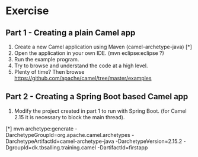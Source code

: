 Exercise
========

Part 1 - Creating a plain Camel app  
------

1. Create a new Camel application using Maven (camel-archetype-java)  [*]
1. Open the application in your own IDE.
   (mvn eclipse:eclipse ?)
1. Run the example program.
1. Try to browse and understand the code at a high level.
1. Plenty of time? Then browse https://github.com/apache/camel/tree/master/examples

Part 2 - Creating a Spring Boot based Camel app
------
1. Modify the project created in part 1 to run with Spring Boot.
   (for Camel 2.15 it is necessary to block the main thread).
   
[*] mvn archetype:generate -DarchetypeGroupId=org.apache.camel.archetypes -DarchetypeArtifactId=camel-archetype-java -DarchetypeVersion=2.15.2 -DgroupId=dk.tbsalling.training.camel -DartifactId=firstapp
